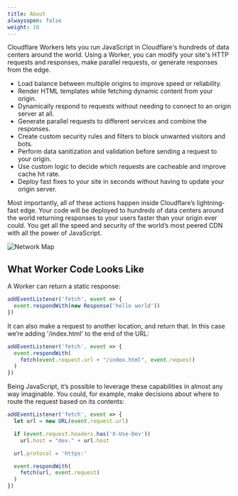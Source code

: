 ```yaml
---
title: About
alwaysopen: false
weight: 10
---
```


Cloudflare Workers lets you run JavaScript in Cloudflare's hundreds of data centers around the world.
Using a Worker, you can modify your site's HTTP requests and responses, make parallel requests, or generate responses from the edge.

* Load balance between multiple origins to improve speed or reliability.
* Render HTML templates while fetching dynamic content from your origin.
* Dynamically respond to requests without needing to connect to an origin server at all.
* Generate parallel requests to different services and combine the responses.
* Create custom security rules and filters to block unwanted visitors and bots.
* Perform data sanitization and validation before sending a request to your origin.
* Use custom logic to decide which requests are cacheable and improve cache hit rate.
* Deploy fast fixes to your site in seconds without having to update your origin server.

Most importantly, all of these actions happen inside Cloudflare’s lightning-fast edge. Your code will be deployed to
hundreds of data centers around the world returning responses to your users faster than your origin ever could.
You get all the speed and security of the world’s most peered CDN with all the power of JavaScript.

![Network Map](/archive/static/network-map.png)

## What Worker Code Looks Like

A Worker can return a static response:

```js
addEventListener('fetch', event => {
  event.respondWith(new Response('hello world'))
})
```

It can also make a request to another location, and return that. In this case we’re
adding '/index.html' to the end of the URL:

```js
addEventListener('fetch', event => {
  event.respondWith(
    fetch(event.request.url + "/index.html", event.request)
  )
})
```

Being JavaScript, it’s possible to leverage these capabilities in almost any way imaginable.
You could, for example, make decisions about where to route the request based on its contents:

```js
addEventListener('fetch', event => {
  let url = new URL(event.request.url)

  if (event.request.headers.has('X-Use-Dev'))
    url.host = "dev." + url.host

  url.protocol = 'https:'

  event.respondWith(
    fetch(url, event.request)
  )
})
```
